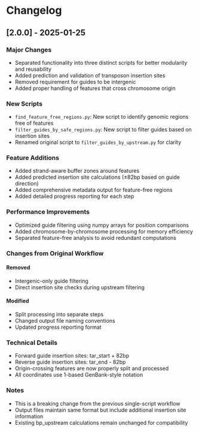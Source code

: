 # Changelog

## [2.0.0] - 2025-01-25

### Major Changes
- Separated functionality into three distinct scripts for better modularity and reusability
- Added prediction and validation of transposon insertion sites
- Removed requirement for guides to be intergenic
- Added proper handling of features that cross chromosome origin

### New Scripts
- `find_feature_free_regions.py`: New script to identify genomic regions free of features
- `filter_guides_by_safe_regions.py`: New script to filter guides based on insertion sites
- Renamed original script to `filter_guides_by_upstream.py` for clarity

### Feature Additions
- Added strand-aware buffer zones around features
- Added predicted insertion site calculations (±82bp based on guide direction)
- Added comprehensive metadata output for feature-free regions
- Added detailed progress reporting for each step

### Performance Improvements
- Optimized guide filtering using numpy arrays for position comparisons
- Added chromosome-by-chromosome processing for memory efficiency
- Separated feature-free analysis to avoid redundant computations

### Changes from Original Workflow
#### Removed
- Intergenic-only guide filtering
- Direct insertion site checks during upstream filtering

#### Modified
- Split processing into separate steps
- Changed output file naming conventions
- Updated progress reporting format

### Technical Details
- Forward guide insertion sites: tar_start + 82bp
- Reverse guide insertion sites: tar_end - 82bp
- Origin-crossing features are now properly split and processed
- All coordinates use 1-based GenBank-style notation

### Notes
- This is a breaking change from the previous single-script workflow
- Output files maintain same format but include additional insertion site information
- Existing bp_upstream calculations remain unchanged for compatibility